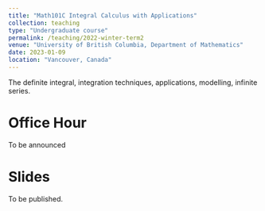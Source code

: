 ```yaml
---
title: "Math101C Integral Calculus with Applications"
collection: teaching
type: "Undergraduate course"
permalink: /teaching/2022-winter-term2
venue: "University of British Columbia, Department of Mathematics"
date: 2023-01-09
location: "Vancouver, Canada"
---
```


The definite integral, integration techniques, applications, modelling, infinite series.

Office Hour
======
To be announced

Slides
======
To be published.